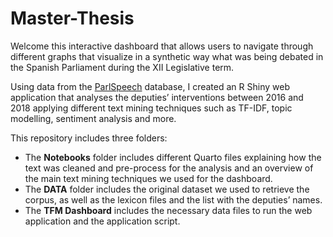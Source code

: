 # Master-Thesis

Welcome this interactive dashboard that allows users to navigate through different graphs that visualize in a synthetic way what was being debated in the Spanish Parliament during the XII Legislative term. 

Using data from the [ParlSpeech](https://dataverse.harvard.edu/dataset.xhtml?persistentId=doi:10.7910/DVN/L4OAKN) database, I created an R Shiny web application that analyses the deputies’ interventions between 2016 and 2018 applying different text mining techniques such as TF-IDF, topic modelling, sentiment analysis and more.

This repository includes three folders:

  - The **Notebooks** folder includes different Quarto files explaining how the text was cleaned and pre-process for the analysis and an overview of the main text mining techniques we used for the dashboard.
  - The **DATA** folder includes the original dataset we used to retrieve the corpus, as well as the lexicon files and the list with the deputies’ names.
  - The **TFM Dashboard** includes the necessary data files to run the web application and the application script.

